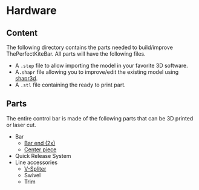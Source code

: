 # Hardware

## Content

The following directory contains the parts needed to build/improve ThePerfectKiteBar. All parts will have the following files.

* A `.step` file to allow importing the model in your favorite 3D software.
* A`.shapr` file allowing you to improve/edit the existing model using [shapr3d](https://www.shapr3d.coms).
* A `.stl` file containing the ready to print part.

## Parts

The entire control bar is made of the following parts that can be 3D printed or laser cut.

* Bar
  * [Bar end (2x)](<bar/bar end/README.md>)
  * [Center piece](<bar/center piece/README.md>)
* Quick Release System
* Line accessories
  * [V-Spliter](accessories/v-splitter/README.md)
  * Swivel
  * Trim

